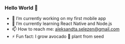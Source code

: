 ### Hello World 👋

- 🔭 I’m currently working on my first mobile app
- 🌱 I’m currently learning React Native and Node.js
- 📫 How to reach me: aleksandta.selezen@gmail.com
- ⚡ Fun fact: I grow avocado 🥑 plant from seed
